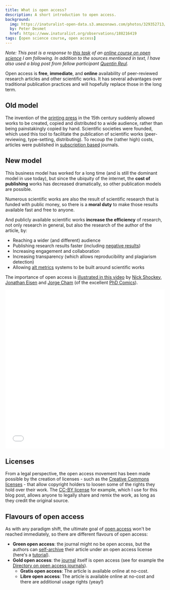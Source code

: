```yaml
---
title: What is open access?
description: A short introduction to open access.
background:
  img: https://inaturalist-open-data.s3.amazonaws.com/photos/329352713/large.jpg
  by: Peter Desmet
  href: https://www.inaturalist.org/observations/188216419
tags: [open science course, open access]
---
```


*Note: This post is a response to [this task](https://p2pu.org/en/courses/5/content/365/) of an [online course on open science](https://p2pu.org/en/courses/5/open-science-an-introduction/) I am following. In addition to the sources mentioned in text, I have also used a blog post from fellow participant [Quentin Reul](http://linked-data.blogspot.com/2013/08/introduction-to-open-access.html).*

Open access is **free**, **immediate**, and **online** availability of peer-reviewed research articles and other scientific works. It has several advantages over traditional publication practices and will hopefully replace those in the long term.

## Old model

The invention of the [printing press](http://en.wikipedia.org/wiki/Printing_press) in the 15th century suddenly allowed works to be created, copied and distributed to a wide audience, rather than being painstakingly copied by hand. Scientific societies were founded, which used this tool to facilitate the publication of scientific works (peer-reviewing, type-setting, distributing). To recoup the (rather high) costs, articles were published in [subscription based](http://en.wikipedia.org/wiki/Subscription_business_model) journals.

## New model

This business model has worked for a long time (and is still the dominant model in use today), but since the ubiquity of the internet, the **cost of publishing** works has decreased dramatically, so other publication models are possible.

Numerous scientific works are also the result of scientific research that is funded with public money, so there is a **moral duty** to make those results available fast and free to anyone.

And publicly available scientific works **increase the efficiency** of research, not only research in general, but also the research of the author of the article, by:

* Reaching a wider (and different) audience
* Publishing research results faster (including [negative results](http://blog.f1000research.com/2013/05/15/no-article-fee-for-negative-results-until-end-of-august/))
* Increasing engagement and collaboration
* Increasing transparency (which allows reproducibility and plagiarism detection)
* Allowing [alt metrics](http://altmetrics.org/manifesto/) systems to be built around scientific works

The importance of open access is [illustrated in this video](http://www.youtube.com/watch?v=L5rVH1KGBCY) by [Nick Shockey](https://twitter.com/R2RC), [Jonathan Eisen](https://twitter.com/phylogenomics) and [Jorge Cham](https://twitter.com/phdcomics) (of the excellent [PhD Comics](http://www.phdcomics.com/)).

<iframe width="100%" height="500" src="//www.youtube.com/embed/L5rVH1KGBCY" frameborder="0" allowfullscreen></iframe>

## Licenses

From a legal perspective, the open access movement has been made possible by the creation of licenses - such as the [Creative Commons licenses](http://creativecommons.org/licenses/) - that allow copyright holders to loosen some of the rights they hold over their work. The [CC-BY license](http://creativecommons.org/licenses/by/3.0/) for example, which I use for this blog post, allows anyone to legally share and remix the work, as long as they credit the original source.

## Flavours of open access

As with any paradigm shift, the ultimate goal of [open access](http://en.wikipedia.org/wiki/Open_access) won't be reached immediately, so there are different flavours of open access:

* **Green open access**: the journal might no be open access, but the authors can [self-archive](http://en.wikipedia.org/wiki/Self-archiving) their article under an open access license (here's a [tutorial](http://datapub.cdlib.org/2012/11/06/researchers-make-your-previous-work-oa/)).
* **Gold open access**: the [journal](http://en.wikipedia.org/wiki/Open_access_journal) itself is open access (see for example the [Directory on open access journals](http://www.doaj.org/)).
    * **Gratis open access**: The article is available online at no-cost.
    * **Libre open access**: The article is available online at no-cost and there are additional usage rights (yeay!)
